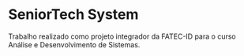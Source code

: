 # SeniorTech System

Trabalho realizado como projeto integrador da FATEC-ID para o curso Análise e Desenvolvimento de Sistemas.
 

